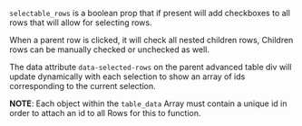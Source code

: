 `selectable_rows` is a boolean prop that if present will add checkboxes to all rows that will allow for selecting rows. 

When a parent row is clicked, it will check all nested children rows, Children rows can be manually checked or unchecked as well. 

The data attribute `data-selected-rows` on the parent advanced table div will update dynamically with each selection to show an array of ids corresponding to the current selection. 

__NOTE__: Each object within the `table_data` Array must contain a unique id in order to attach an id to all Rows for this to function. 
